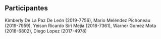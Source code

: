 ## Participantes

Kimberly De La Paz De León (2019-7756),
Mario Meléndez Pichoneau (2019-7959),
Yeison Ricardo Siri Mejía (2018-7361),
Warner Gomez Mota (2018-6802),
Diego Lopez (2017-4978)
